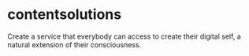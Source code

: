 # contentsolutions
Create a service that everybody can access to create their digital self, a natural extension of their consciousness.
